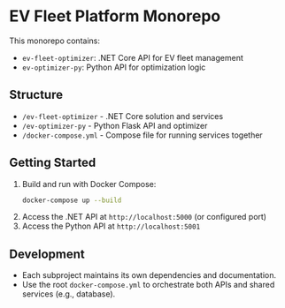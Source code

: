 # EV Fleet Platform Monorepo

This monorepo contains:
- `ev-fleet-optimizer`: .NET Core API for EV fleet management
- `ev-optimizer-py`: Python API for optimization logic

## Structure
- `/ev-fleet-optimizer` - .NET Core solution and services
- `/ev-optimizer-py` - Python Flask API and optimizer
- `/docker-compose.yml` - Compose file for running services together

## Getting Started
1. Build and run with Docker Compose:
   ```bash
   docker-compose up --build
   ```
2. Access the .NET API at `http://localhost:5000` (or configured port)
3. Access the Python API at `http://localhost:5001`

## Development
- Each subproject maintains its own dependencies and documentation.
- Use the root `docker-compose.yml` to orchestrate both APIs and shared services (e.g., database).
